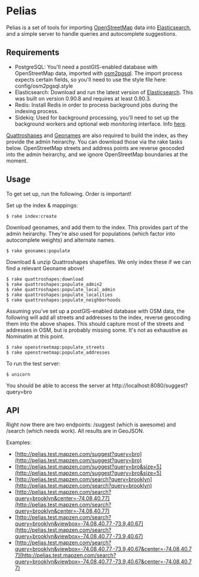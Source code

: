 # Pelias

Pelias is a set of tools for importing [OpenStreetMap](http://www.openstreetmap.org/) data into [Elasticsearch](http://www.elasticsearch.org/), and a simple server to handle queries and autocomplete suggestions.

## Requirements

* PostgreSQL: You'll need a postGIS-enabled database with OpenStreetMap data, imported with [osm2pgsql](http://wiki.openstreetmap.org/wiki/Osm2pgsql). The import process expects certain fields, so you'll need to use the style file here: config/osm2pgsql.style
* Elasticsearch: Download and run the latest version of [Elasticsearch](http://www.elasticsearch.org/download/). This was built on version 0.90.8 and requires at least 0.90.3.
* Redis: Install Redis in order to process background jobs during the indexing process.
* Sidekiq: Used for background processing, you'll need to set up the background workers and optional web monitoring interface. Info [here](http://sidekiq.org/).

[Quattroshapes](http://quattroshapes.com/) and [Geonames](http://www.geonames.org/) are also required to build the index, as they provide the admin heirarchy. You can download those via the rake tasks below. OpenStreetMap streets and address points are reverse geocoded into the admin heirarchy, and we ignore OpenStreetMap boundaries at the moment.

## Usage

To get set up, run the following. Order is important!

Set up the index & mappings:

    $ rake index:create

Download geonames, and add them to the index. This provides part of the admin heirarchy. They're also used for populations (which factor into autocomplete weights) and alternate names.

    $ rake geonames:populate

Download & unzip Quattroshapes shapefiles. We only index these if we can find a relevant Geoname above!

    $ rake quattroshapes:download
    $ rake quattroshapes:populate_admin2
    $ rake quattroshapes:populate_local_admin
    $ rake quattroshapes:populate_localities
    $ rake quattroshapes:populate_neighborhoods

Assuming you've set up a postGIS-enabled database with OSM data, the following will add all streets and addresses to the index, reverse geocoding them into the above shapes. This should capture most of the streets and addresses in OSM, but is probably missing some. It's not as exhaustive as Nominatim at this point.

    $ rake openstreetmap:populate_streets
    $ rake openstreetmap:populate_addresses

To run the test server:

    $ unicorn

You should be able to access the server at http://localhost:8080/suggest?query=bro

## API

Right now there are two endpoints: /suggest (which is awesome) and /search (which needs work). All results are in GeoJSON.

Examples:

* [http://pelias.test.mapzen.com/suggest?query=bro](http://pelias.test.mapzen.com/suggest?query=bro)
* [http://pelias.test.mapzen.com/suggest?query=bro&size=5](http://pelias.test.mapzen.com/suggest?query=bro&size=5)
* [http://pelias.test.mapzen.com/search?query=brooklyn](http://pelias.test.mapzen.com/search?query=brooklyn)
* [http://pelias.test.mapzen.com/search?query=brooklyn&center=-74.08,40.77](http://pelias.test.mapzen.com/search?query=brooklyn&center=-74.08,40.77)
* [http://pelias.test.mapzen.com/search?query=brooklyn&viewbox=-74.08,40.77,-73.9,40.67](http://pelias.test.mapzen.com/search?query=brooklyn&viewbox=-74.08,40.77,-73.9,40.67)
* [http://pelias.test.mapzen.com/search?query=brooklyn&viewbox=-74.08,40.77,-73.9,40.67&center=-74.08,40.77](http://pelias.test.mapzen.com/search?query=brooklyn&viewbox=-74.08,40.77,-73.9,40.67&center=-74.08,40.77)
